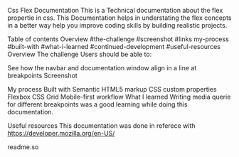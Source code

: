 Css Flex Documentation
This is a Technical documentation about the flex propertie in css. This Documentation helps in understating the flex concepts in a better way help you improve coding skills by building realistic projects.

Table of contents
Overview #the-challenge #screenshot #links
my-process
#built-with
#what-i-learned
#continued-development
#useful-resources
Overview
The challenge
Users should be able to:

See how the navbar and documentation window align in a line at breakpoints
Screenshot


My process
Built with
Semantic HTML5 markup
CSS custom properties
Flexbox
CSS Grid
Mobile-first workflow
What I learned
Writing media querie for different breakpoints was a good learning while doing this documentation.

Useful resources
This documentation was done in referece with https://developer.mozilla.org/en-US/

readme.so
